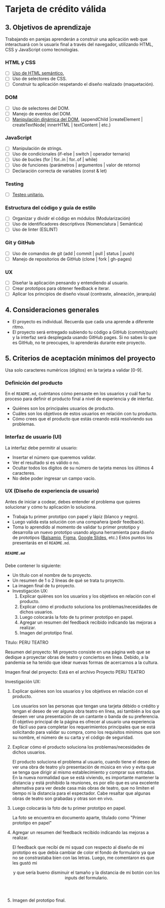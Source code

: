 # Tarjeta de crédito válida


## 3. Objetivos de aprendizaje

Trabajando en parejas aprenderán a construir una aplicación web que interactuará
con lx usuarix final a través del navegador, utilizando HTML, CSS y JavaScript
como tecnologías.

### HTML y CSS

* [ ] [Uso de HTML semántico.](https://developer.mozilla.org/en-US/docs/Glossary/Semantics#Semantics_in_HTML)
* [ ] Uso de selectores de CSS.
* [ ] Construir tu aplicación respetando el diseño realizado (maquetación).

### DOM

* [ ] Uso de selectores del DOM.
* [ ] Manejo de eventos del DOM.
* [ ] [Manipulación dinámica del DOM.](https://developer.mozilla.org/es/docs/Referencia_DOM_de_Gecko/Introducci%C3%B3n)
(appendChild |createElement | createTextNode| innerHTML | textContent | etc.)

### JavaScript

* [ ] Manipulación de strings.
* [ ] Uso de condicionales (if-else | switch | operador ternario)
* [ ] Uso de bucles (for | for..in | for..of | while)
* [ ] Uso de funciones (parámetros | argumentos | valor de retorno)
* [ ] Declaración correcta de variables (const & let)

### Testing

* [ ] [Testeo unitario.](https://jestjs.io/docs/es-ES/getting-started)

### Estructura del código y guía de estilo

* [ ] Organizar y dividir el código en módulos (Modularización)
* [ ] Uso de identificadores descriptivos (Nomenclatura | Semántica)
* [ ] Uso de linter (ESLINT)

### Git y GitHub

* [ ] Uso de comandos de git (add | commit | pull | status | push)
* [ ] Manejo de repositorios de GitHub (clone | fork | gh-pages)

### UX

* [ ] Diseñar la aplicación pensando y entendiendo al usuario.
* [ ] Crear prototipos para obtener feedback e iterar.
* [ ] Aplicar los principios de diseño visual (contraste, alineación, jerarquía)

## 4. Consideraciones generales

* El proyecto es individual. Recuerda que cada una aprende a diferente ritmo.
* El proyecto será entregado subiendo tu código a GitHub (commit/push) y la
  interfaz será desplegada usando GitHub pages. Si no sabes lo que es GitHub, no
  te preocupes, lo aprenderás durante este proyecto.

## 5. Criterios de aceptación mínimos del proyecto

Usa solo caracteres numéricos (dígitos) en la tarjeta a validar [0-9].

### Definición del producto

En el `README.md`, cuéntanos cómo pensaste en los usuarios y cuál fue tu proceso
para definir el producto final a nivel de experiencia y de interfaz.

* Quiénes son los principales usuarios de producto.
* Cuáles son los objetivos de estos usuarios en relación con tu producto.
* Cómo crees que el producto que estás creando está resolviendo sus problemas.

### Interfaz de usuario (UI)

La interfaz debe permitir al usuario:

* Insertar el número que queremos validar.
* Ver el resultado si es válido o no.
* Ocultar todos los dígitos de su número de tarjeta menos los últimos
4 caracteres.
* No debe poder ingresar un campo vacío.

### UX (Diseño de experiencia de usuario)

Antes de iniciar a codear, debes entender el problema que quieres solucionar y
cómo tu aplicación lo soluciona.

* Trabaja tu primer prototipo con papel y lápiz (blanco y negro).
* Luego valida esta solución con una compañera (pedir feedback).
* Toma lo aprendido al momento de validar tu primer prototipo y desarrolla un
  nuevo prototipo usando alguna herramienta para diseño de prototipos
  ([Balsamiq](https://balsamiq.com/), [Figma](https://www.figma.com/),
  [Google Slides](https://www.google.com/intl/es/slides/about/), etc.)
Estos puntos los presentarás en el `README.md`.



##### `README.md`

Debe contener lo siguiente:

* Un título con el nombre de tu proyecto.
* Un resumen de 1 o 2 líneas de qué se trata tu proyecto.
* La imagen final de tu proyecto.
* Investigación UX:
  1. Explicar quiénes son los usuarios y los objetivos en relación con el
    producto.
  2. Explicar cómo el producto soluciona los problemas/necesidades de dichos
    usuarios.
  3. Luego colocarás la foto de tu primer prototipo en papel.
  4. Agregar un resumen del feedback recibido indicando las mejoras a realizar.
  5. Imagen del prototipo final.



Título: PERU TEATRO

Resumen del proyecto:
Mi proyecto consiste en una página web que se dedique a proyectar obras de teatro y conciertos en línea. Debido, a la pandemia se ha tenido que idear nuevas formas de acercarnos a la cultura.

Imagen final del proyecto:
Está en el archivo Proyecto PERU TEATRO

Investigación UX:

1. Explicar quiénes son los usuarios y los objetivos en relación con el
    producto.

    Los usuarios son las personas que tengan una tarjeta débido o crédito y tengan el deseo de ver alguna obra teatro en línea, asi también a los que deseen ver una presentación de un cantante o banda de su preferencia. 
    El objetivo principal de la página es ofrecer al usuario una experiencia de fácil uso para completar los requerimientos principales que se está solicitando para validar su compra, como los requisitos mínimos que son su nombre, el número de su carta y el código de seguridad. 

2. Explicar cómo el producto soluciona los problemas/necesidades de dichos
    usuarios.

    El producto soluciona el problema al usuario, cuando tiene el deseo de ver una obra de teatro y/o presentación de música en vivo y evita que se tenga que dirigir al mismo establecimiento y comprar sus entradas. En la nueva normalidad que se está viviendo, es importante mantener la distancia y está prohibido la reuniones, es por ello que es una excelente alternativa para ver desde casa más obras de teatro, que no limiten el tiempo ni la distancia para el espectador. Cabe resaltar que algunas obras de teatro son grabadas y otras son en vivo.

3. Luego colocarás la foto de tu primer prototipo en papel.

   La foto se encuentra en documento aparte, titulado como "Primer prototipo en papel"


4. Agregar un resumen del feedback recibido indicando las mejoras a realizar.

   El feedback que recibí de mi squad con respecto al diseño de mi prototipo es que debía cambiar de color el fondo de formulario ya que no se constrastaba bien con las letras. 
   Luego, me comentaron es que les gustó mi <header> y que sería bueno disminuir el tamaño y la distancia de mi botón con los inputs del formulario. 

   
  5. Imagen del prototipo final.
